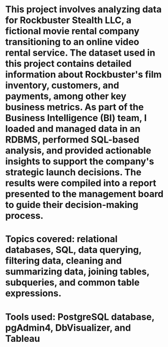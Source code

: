# This project involves analyzing data for Rockbuster Stealth LLC, a fictional movie rental company transitioning to an online video rental service. The dataset used in this project contains detailed information about Rockbuster's film inventory, customers, and payments, among other key business metrics. As part of the Business Intelligence (BI) team, I loaded and managed data in an RDBMS, performed SQL-based analysis, and provided actionable insights to support the company's strategic launch decisions. The results were compiled into a report presented to the management board to guide their decision-making process.

# Topics covered: relational databases, SQL, data querying, filtering data, cleaning and summarizing data, joining tables, subqueries, and common table expressions.

# Tools used: PostgreSQL database, pgAdmin4, DbVisualizer, and Tableau
